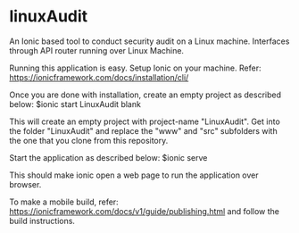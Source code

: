 # linuxAudit
An Ionic based tool to conduct security audit on a Linux machine. 
Interfaces through API router running over Linux Machine.

Running this application is easy. Setup Ionic on your machine. Refer: https://ionicframework.com/docs/installation/cli/

Once you are done with installation, create an empty project as described below:
$ionic start LinuxAudit blank

This will create an empty project with project-name "LinuxAudit". Get into the folder "LinuxAudit" and replace the "www" and "src" 
subfolders with the one that you clone from this repository.

Start the application as described below:
$ionic serve

This should make ionic open a web page to run the application over browser.

To make a mobile build, refer: https://ionicframework.com/docs/v1/guide/publishing.html and follow the build instructions.

